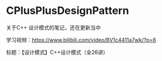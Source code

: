 # CPlusPlusDesignPattern

关于C++ 设计模式的笔记，还在更新当中

学习视频：https://www.bilibili.com/video/BV1c4411a7wk/?p=6

标题：【设计模式】C++设计模式（全26讲）